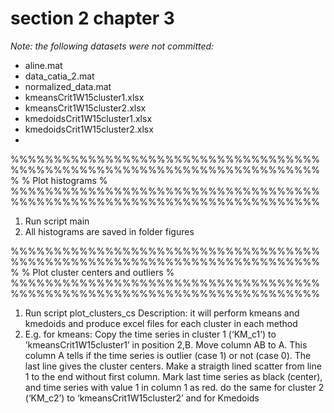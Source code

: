 # section 2 chapter 3

*Note: the following datasets were not committed:*
- aline.mat
- data_catia_2.mat
- normalized_data.mat
- kmeansCrit1W15cluster1.xlsx
- kmeansCrit1W15cluster2.xlsx
- kmedoidsCrit1W15cluster1.xlsx
- kmedoidsCrit1W15cluster2.xlsx
- 

%%%%%%%%%%%%%%%%%%%%%%%%%%%%%%%%%%%%%%%%%%%%%%%%%%%%%%%%%%%%%%%%%%%%%%%%
%
%                  Plot histograms
%
%%%%%%%%%%%%%%%%%%%%%%%%%%%%%%%%%%%%%%%%%%%%%%%%%%%%%%%%%%%%%%%%%%%%%%%%

1) Run script main
2) All histograms are saved in folder figures

%%%%%%%%%%%%%%%%%%%%%%%%%%%%%%%%%%%%%%%%%%%%%%%%%%%%%%%%%%%%%%%%%%%%%%%%
%
%                  Plot cluster centers and outliers
%
%%%%%%%%%%%%%%%%%%%%%%%%%%%%%%%%%%%%%%%%%%%%%%%%%%%%%%%%%%%%%%%%%%%%%%%%

1) Run script plot_clusters_cs
    Description: it will perform kmeans and kmedoids and produce excel files for each cluster in each method
2) E.g. for kmeans: Copy the time series in cluster 1 (‘KM_c1’) to ’kmeansCrit1W15cluster1’ in position 2,B. Move column AB to A. This column A tells if the time series is outlier (case 1) or not (case 0). The last line gives the cluster centers. Make a straigth lined scatter from line 1 to the end without first column. Mark last time series as black (center), and time series with value 1 in column 1 as red.
    do the same for cluster 2 (‘KM_c2’) to ‘kmeansCrit1W15cluster2’  and for Kmedoids
